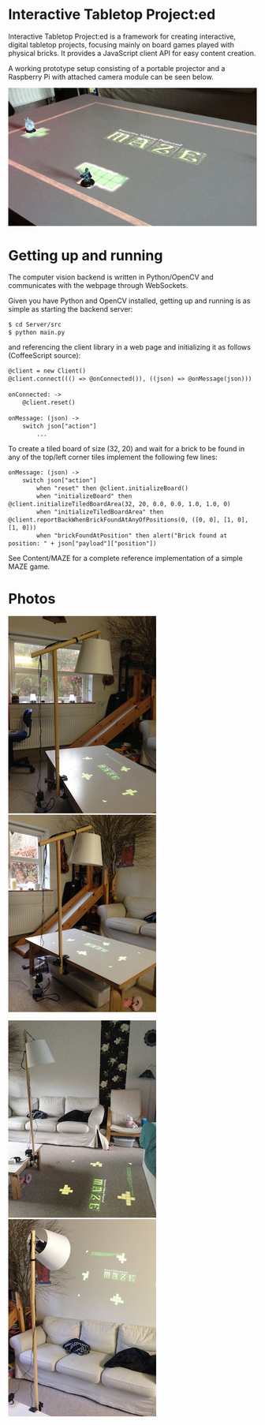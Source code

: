 Interactive Tabletop Project:ed
===============================

Interactive Tabletop Project:ed is a framework for creating interactive, digital tabletop projects, focusing mainly on board games played with physical bricks. It provides a JavaScript client API for easy content creation.

A working prototype setup consisting of a portable projector and a Raspberry Pi with attached camera module can be seen below.

![Magic Lamp](Photos/maze_1.jpg)

Getting up and running
======================

The computer vision backend is written in Python/OpenCV and communicates with the webpage through WebSockets.

Given you have Python and OpenCV installed, getting up and running is as simple as starting the backend server:

    $ cd Server/src
    $ python main.py

and referencing the client library in a web page and initializing it as follows (CoffeeScript source):

    @client = new Client()
    @client.connect((() => @onConnected()), ((json) => @onMessage(json)))
    
    onConnected: ->
        @client.reset()
    
    onMessage: (json) ->
        switch json["action"]
            ...

To create a tiled board of size (32, 20) and wait for a brick to be found in any of the top/left corner tiles implement the following few lines:

    onMessage: (json) ->
        switch json["action"]
            when "reset" then @client.initializeBoard()
            when "initializeBoard" then @client.initializeTiledBoardArea(32, 20, 0.0, 0.0, 1.0, 1.0, 0)
            when "initializeTiledBoardArea" then @client.reportBackWhenBrickFoundAtAnyOfPositions(0, ([0, 0], [1, 0], [1, 0]))
            when "brickFoundAtPosition" then alert("Brick found at position: " + json["payload"]["position"])

See Content/MAZE for a complete reference implementation of a simple MAZE game.

Photos
======

![Magic Lamp](Photos/lamp_1.jpg)
![Magic Lamp](Photos/lamp_2.jpg)

![Magic Lamp](Photos/lamp_3.jpg)
![Magic Lamp](Photos/lamp_4.jpg)

